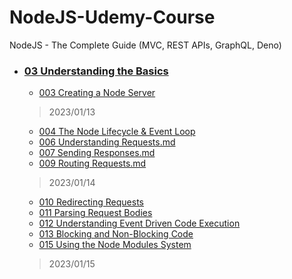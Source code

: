 # NodeJS-Udemy-Course
NodeJS - The Complete Guide (MVC, REST APIs, GraphQL, Deno)

- ### [03 Understanding the Basics](03%20Understanding%20the%20Basics)
  - [003 Creating a Node Server](003%20Creating%20a%20Node%20Server.md)
  > 2023/01/13
  - [004 The Node Lifecycle & Event Loop](004%20The%20Node%20Lifecycle%20&%20Event%20Loop.md)
  - [006 Understanding Requests.md](006%20Understanding%20Requests.md)
  - [007 Sending Responses.md](007%20Sending%20Responses.md)
  - [009 Routing Requests.md](009%20Routing%20Requests.md)
  > 2023/01/14
  - [010 Redirecting Requests](010%20Redirecting%20Requests.md)
  - [011 Parsing Request Bodies](011%20Parsing%20Request%20Bodies.md)
  - [012 Understanding Event Driven Code Execution](012%20Understanding%20Event%20Driven%20Code%20Execution.md)
  - [013 Blocking and Non-Blocking Code](013%20Blocking%20and%20Non-Blocking%20Code.md)
  - [015 Using the Node Modules System](015%20Using%20the%20Node%20Modules%20System.md)
  > 2023/01/15
